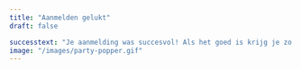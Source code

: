 ```yaml
---
title: "Aanmelden gelukt"
draft: false

successtext: "Je aanmelding was succesvol! Als het goed is krijg je zo een mail."
image: "/images/party-popper.gif"
---
```

